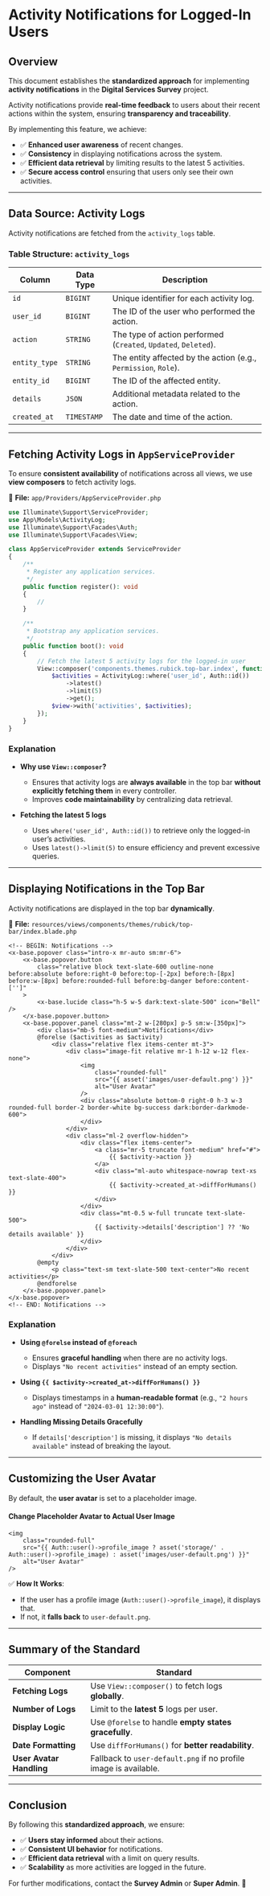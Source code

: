 # **Activity Notifications for Logged-In Users**

## **Overview**
This document establishes the **standardized approach** for implementing **activity notifications** in the **Digital Services Survey** project. 

Activity notifications provide **real-time feedback** to users about their recent actions within the system, ensuring **transparency and traceability**.

By implementing this feature, we achieve:
- ✅ **Enhanced user awareness** of recent changes.
- ✅ **Consistency** in displaying notifications across the system.
- ✅ **Efficient data retrieval** by limiting results to the latest 5 activities.
- ✅ **Secure access control** ensuring that users only see their own activities.

---

## **Data Source: Activity Logs**
Activity notifications are fetched from the `activity_logs` table.

### **Table Structure: `activity_logs`**
| **Column**       | **Data Type** | **Description** |
|------------------|-------------|----------------|
| `id`            | `BIGINT`     | Unique identifier for each activity log. |
| `user_id`       | `BIGINT`     | The ID of the user who performed the action. |
| `action`        | `STRING`     | The type of action performed (`Created`, `Updated`, `Deleted`). |
| `entity_type`   | `STRING`     | The entity affected by the action (e.g., `Permission`, `Role`). |
| `entity_id`     | `BIGINT`     | The ID of the affected entity. |
| `details`       | `JSON`       | Additional metadata related to the action. |
| `created_at`    | `TIMESTAMP`  | The date and time of the action. |

---

## **Fetching Activity Logs in `AppServiceProvider`**
To ensure **consistent availability** of notifications across all views, we use **view composers** to fetch activity logs.

📂 **File:** `app/Providers/AppServiceProvider.php`
```php
use Illuminate\Support\ServiceProvider;
use App\Models\ActivityLog;
use Illuminate\Support\Facades\Auth;
use Illuminate\Support\Facades\View;

class AppServiceProvider extends ServiceProvider
{
    /**
     * Register any application services.
     */
    public function register(): void
    {
        //
    }

    /**
     * Bootstrap any application services.
     */
    public function boot(): void
    {
        // Fetch the latest 5 activity logs for the logged-in user
        View::composer('components.themes.rubick.top-bar.index', function ($view) {
            $activities = ActivityLog::where('user_id', Auth::id())
                ->latest()
                ->limit(5)
                ->get();
            $view->with('activities', $activities);
        });
    }
}
```

### **Explanation**
- **Why use `View::composer`?**
  - Ensures that activity logs are **always available** in the top bar **without explicitly fetching them** in every controller.
  - Improves **code maintainability** by centralizing data retrieval.

- **Fetching the latest 5 logs**
  - Uses `where('user_id', Auth::id())` to retrieve only the logged-in user’s activities.
  - Uses `latest()->limit(5)` to ensure efficiency and prevent excessive queries.

---

## **Displaying Notifications in the Top Bar**
Activity notifications are displayed in the top bar **dynamically**.

📂 **File:** `resources/views/components/themes/rubick/top-bar/index.blade.php`
```blade
<!-- BEGIN: Notifications -->
<x-base.popover class="intro-x mr-auto sm:mr-6">
    <x-base.popover.button
        class="relative block text-slate-600 outline-none before:absolute before:right-0 before:top-[-2px] before:h-[8px] before:w-[8px] before:rounded-full before:bg-danger before:content-['']"
    >
        <x-base.lucide class="h-5 w-5 dark:text-slate-500" icon="Bell" />
    </x-base.popover.button>
    <x-base.popover.panel class="mt-2 w-[280px] p-5 sm:w-[350px]">
        <div class="mb-5 font-medium">Notifications</div>
        @forelse ($activities as $activity)
            <div class="relative flex items-center mt-3">
                <div class="image-fit relative mr-1 h-12 w-12 flex-none">
                    <img
                        class="rounded-full"
                        src="{{ asset('images/user-default.png') }}"
                        alt="User Avatar"
                    />
                    <div class="absolute bottom-0 right-0 h-3 w-3 rounded-full border-2 border-white bg-success dark:border-darkmode-600">
                    </div>
                </div>
                <div class="ml-2 overflow-hidden">
                    <div class="flex items-center">
                        <a class="mr-5 truncate font-medium" href="#">
                            {{ $activity->action }}
                        </a>
                        <div class="ml-auto whitespace-nowrap text-xs text-slate-400">
                            {{ $activity->created_at->diffForHumans() }}
                        </div>
                    </div>
                    <div class="mt-0.5 w-full truncate text-slate-500">
                        {{ $activity->details['description'] ?? 'No details available' }}
                    </div>
                </div>
            </div>
        @empty
            <p class="text-sm text-slate-500 text-center">No recent activities</p>
        @endforelse
    </x-base.popover.panel>
</x-base.popover>
<!-- END: Notifications -->
```

### **Explanation**
- **Using `@forelse` instead of `@foreach`**
  - Ensures **graceful handling** when there are no activity logs.
  - Displays `"No recent activities"` instead of an empty section.

- **Using `{{ $activity->created_at->diffForHumans() }}`**
  - Displays timestamps in a **human-readable format** (e.g., `"2 hours ago"` instead of `"2024-03-01 12:30:00"`).

- **Handling Missing Details Gracefully**
  - If `details['description']` is missing, it displays `"No details available"` instead of breaking the layout.

---

## **Customizing the User Avatar**
By default, the **user avatar** is set to a placeholder image.

#### **Change Placeholder Avatar to Actual User Image**
```blade
<img
    class="rounded-full"
    src="{{ Auth::user()->profile_image ? asset('storage/' . Auth::user()->profile_image) : asset('images/user-default.png') }}"
    alt="User Avatar"
/>
```

✅ **How It Works**:
- If the user has a profile image (`Auth::user()->profile_image`), it displays that.
- If not, it **falls back** to `user-default.png`.

---

## **Summary of the Standard**
| Component | Standard |
|------------|-------------|
| **Fetching Logs** | Use `View::composer()` to fetch logs **globally**. |
| **Number of Logs** | Limit to the **latest 5** logs per user. |
| **Display Logic** | Use `@forelse` to handle **empty states gracefully**. |
| **Date Formatting** | Use `diffForHumans()` for **better readability**. |
| **User Avatar Handling** | Fallback to `user-default.png` if no profile image is available. |

---

## **Conclusion**
By following this **standardized approach**, we ensure:
- ✅ **Users stay informed** about their actions.
- ✅ **Consistent UI behavior** for notifications.
- ✅ **Efficient data retrieval** with a limit on query results.
- ✅ **Scalability** as more activities are logged in the future.

For further modifications, contact the **Survey Admin** or **Super Admin**. 🚀
